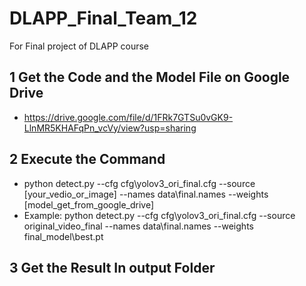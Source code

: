 # DLAPP_Final_Team_12
For Final project of DLAPP course

## 1 Get the Code and the Model File on Google Drive
 - https://drive.google.com/file/d/1FRk7GTSu0vGK9-LlnMR5KHAFqPn_vcVy/view?usp=sharing

## 2 Execute the Command
 - python detect.py --cfg cfg\yolov3_ori_final.cfg --source [your_vedio_or_image] --names data\final.names --weights [model_get_from_google_drive]
 - Example: python detect.py --cfg cfg\yolov3_ori_final.cfg --source original_video_final --names data\final.names --weights final_model\best.pt

## 3 Get the Result In output Folder
